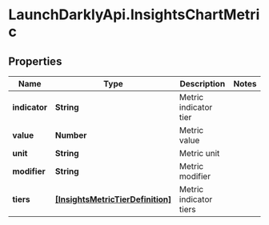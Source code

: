 # LaunchDarklyApi.InsightsChartMetric

## Properties

Name | Type | Description | Notes
------------ | ------------- | ------------- | -------------
**indicator** | **String** | Metric indicator tier | 
**value** | **Number** | Metric value | 
**unit** | **String** | Metric unit | 
**modifier** | **String** | Metric modifier | 
**tiers** | [**[InsightsMetricTierDefinition]**](InsightsMetricTierDefinition.md) | Metric indicator tiers | 


